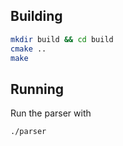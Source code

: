 ## Building

```sh
mkdir build && cd build
cmake ..
make
```

## Running

Run the parser with
```
./parser
```